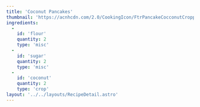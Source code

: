 ```yaml
---
title: 'Coconut Pancakes'
thumbnail: 'https://acnhcdn.com/2.0/CookingIcon/FtrPancakeCocconutCropped.png'
ingredients:
  -
    id: 'flour'
    quantity: 2
    type: 'misc'
  -
    id: 'sugar'
    quantity: 2
    type: 'misc'
  -
    id: 'coconut'
    quantity: 2
    type: 'crop'
layout: '../../layouts/RecipeDetail.astro'
---
```


